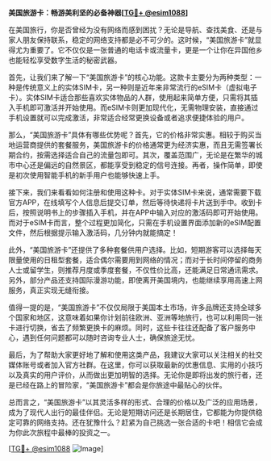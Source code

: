 **美国旅游卡：畅游美利坚的必备神器[[TG💪+ @esim1088](https://t.me/s/esim1088)]**

在美国旅行，你是否曾经为没有网络而感到困扰？无论是导航、查找美食、还是与家人朋友保持联系，稳定的网络支持都是必不可少的。这时候，“美国旅游卡”就显得尤为重要了。它不仅仅是一张普通的电话卡或流量卡，更是一个让你在异国他乡也能轻松享受数字生活的秘密武器。

首先，让我们来了解一下“美国旅游卡”的核心功能。这款卡主要分为两种类型：一种是传统意义上的实体SIM卡，另一种则是近年来非常流行的eSIM卡（虚拟电子卡）。实体SIM卡适合那些喜欢实体物品的人群，使用起来简单方便，只需将其插入手机即可激活并开始使用。而eSIM卡则更加现代化，无需物理安装，直接通过手机设置就可以完成激活，非常适合经常更换设备或者追求便捷体验的用户。

那么，“美国旅游卡”具体有哪些优势呢？首先，它的价格非常实惠。相较于购买当地运营商提供的套餐服务，美国旅游卡的价格通常更为经济实惠，而且无需签署长期合约，按需选择适合自己的流量包即可。其次，覆盖范围广，无论是在繁华的城市中心还是偏远的自然景区，都能享受到稳定的信号连接。再者，操作简单，即使是初次使用智能手机的新手用户也能够快速上手。

接下来，我们来看看如何注册和使用这种卡。对于实体SIM卡来说，通常需要下载官方APP，在线填写个人信息后提交订单，然后等待快递将卡片送到手中。收到卡后，按照说明书上的步骤插入手机，并在APP中输入对应的激活码即可开始使用。而对于eSIM卡而言，整个过程更加简化，只需在手机设置界面添加新的eSIM配置文件，然后根据提示输入激活码，几分钟内就能搞定！

此外，“美国旅游卡”还提供了多种套餐供用户选择。比如，短期游客可以选择每天限量使用的日租型套餐，适合偶尔需要用到网络的情况；而对于长时间停留的商务人士或留学生，则推荐月度或季度套餐，不仅性价比高，还能满足日常通讯需求。另外，部分产品还支持国际漫游功能，即使离开美国境内，也能继续享用高速上网服务，真正实现无缝衔接。

值得一提的是，“美国旅游卡”不仅仅局限于美国本土市场，许多品牌还支持全球多个国家和地区，这意味着如果你计划前往欧洲、亚洲等地旅行，也可以利用同一张卡进行切换，省去了频繁更换卡的麻烦。同时，这些卡往往还配备了客户服务中心，遇到任何问题都可以随时咨询专业人士，确保旅途无忧。

最后，为了帮助大家更好地了解和使用这类产品，我建议大家可以关注相关的社交媒体账号或者加入官方社群。在这里，你可以获取最新的优惠信息、实用的小技巧以及真实的用户评价，从而做出更加明智的选择。无论你是即将出发的旅行者，还是已经在路上的冒险家，“美国旅游卡”都会是你旅途中最贴心的伙伴。

总而言之，“美国旅游卡”以其灵活多样的形式、合理的价格以及广泛的应用场景，成为了现代人出行的最佳伴侣。无论是短期访问还是长期居住，它都能为你提供稳定可靠的网络支持。还在犹豫什么？赶紧为自己挑选一张合适的卡吧！相信它会成为你此次旅程中最棒的投资之一。

[[TG💪+ @esim1088](https://t.me/s/esim1088) ![Image](https://i.postimg.cc/4NQfJmqS/Snipaste-2025-05-13-00-14-12.png)]